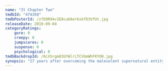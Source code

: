```yaml
---
name: "It Chapter Two"
tmdbId: "474350"
tmdbPosterId: /zfE0R94v1E8cuKAerbskfD3VfUt.jpg
releaseDate: 2019-09-04
categoryRatings:
    gore: 0
    creepy: 0
    jumpscares: 0
    suspense: 0
    psychological: 0
tmdbBackdropId: /6LVSrgm83UYWlrLTCVGmWhFKYO0.jpg
synopsis: "27 years after overcoming the malevolent supernatural entity Pennywise, the former members of the Losers' Club, who have grown up and moved away from Derry, are brought back together by a devastating phone call."
---
```

